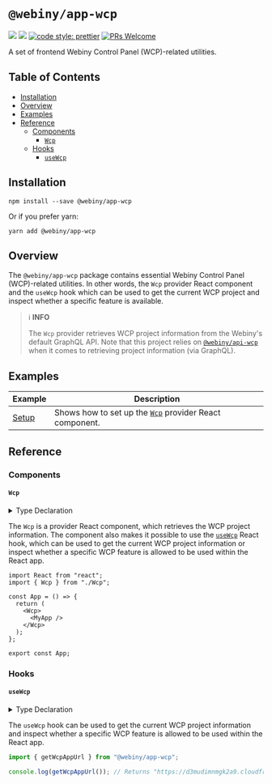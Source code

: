 # `@webiny/app-wcp`

[![](https://img.shields.io/npm/dw/@webiny/app-wcp.svg)](https://www.npmjs.com/package/@webiny/app-wcp)
[![](https://img.shields.io/npm/v/@webiny/app-wcp.svg)](https://www.npmjs.com/package/@webiny/app-wcp)
[![code style: prettier](https://img.shields.io/badge/code_style-prettier-ff69b4.svg?style=flat-square)](https://github.com/prettier/prettier)
[![PRs Welcome](https://img.shields.io/badge/PRs-welcome-brightgreen.svg?style=flat-square)](http://makeapullrequest.com)

A set of frontend Webiny Control Panel (WCP)-related utilities.

## Table of Contents

- [Installation](#installation)
- [Overview](#overview)
- [Examples](#examples)
- [Reference](#reference)
  - [Components](#components)
    - [`Wcp`](#Wcp)
  - [Hooks](#hooks)
      - [`useWcp`](#useWcp)

## Installation

```
npm install --save @webiny/app-wcp
```

Or if you prefer yarn:

```
yarn add @webiny/app-wcp
```

## Overview

The `@webiny/app-wcp` package contains essential Webiny Control Panel (WCP)-related utilities. In other words, the `Wcp` provider React component and the `useWcp` hook which can be used to get the current WCP project and inspect whether a specific feature is available.

> ℹ️ **INFO**
>
> The `Wcp` provider retrieves WCP project information from the Webiny's default GraphQL API. Note that this project relies on [`@webiny/api-wcp`](./../api-wcp) when it comes to retrieving project information (via GraphQL).

## Examples

| Example                           | Description                                             |
| --------------------------------- | ------------------------------------------------------- |
| [Setup](./docs/examples/setup.md) | Shows how to set up the [`Wcp`](#Wcp) provider React component. |

## Reference

### Components

#### `Wcp`

<details>
<summary>Type Declaration</summary>
<p>

```ts
export declare const Wcp: React.FC;
```

</p>
</details>

The `Wcp` is a provider React component, which retrieves the WCP project information. The component also makes it possible to use the [`useWcp`](#useWcp) React hook, which can be used to get the current WCP project information or inspect whether a specific WCP feature is allowed to be used within the React app.

```tsx
import React from "react";
import { Wcp } from "./Wcp";

const App = () => {
  return (
    <Wcp>
      <MyApp />
    </Wcp>
  );
};

export const App;
```

### Hooks

#### `useWcp`

<details>
<summary>Type Declaration</summary>
<p>

```ts
interface UseWcpHook {
    getProject: () => WcpProject | null;
    canUseFeature: (featureId: string) => boolean;
}

export declare function useWcp(): UseWcpHook;
```

</p>
</details>

The `useWcp` hook can be used to get the current WCP project information and inspect whether a specific WCP feature is allowed to be used within the React app.

```ts
import { getWcpAppUrl } from "@webiny/app-wcp";

console.log(getWcpAppUrl()); // Returns "https://d3mudimnmgk2a9.cloudfront.net".
```

